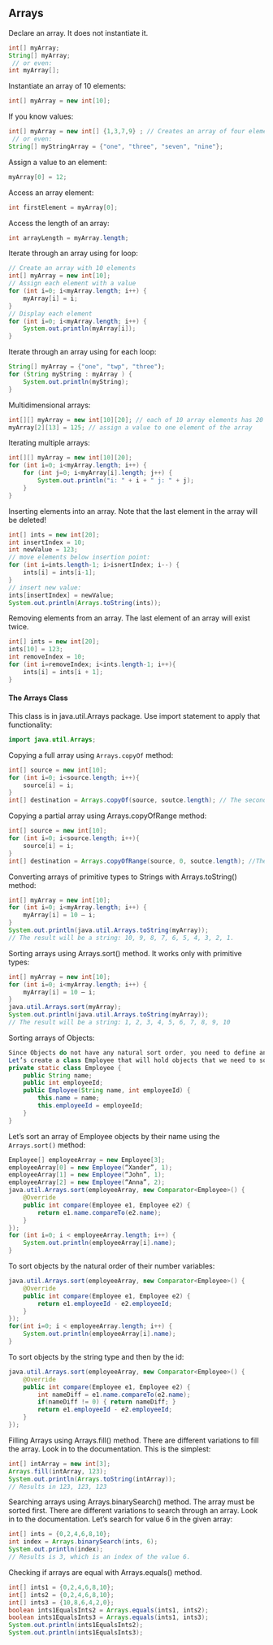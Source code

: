 ## Arrays

Declare an array. It does not instantiate it.
```java
int[] myArray;
String[] myArray;
 // or even:
int myArray[];
```
Instantiate an array of 10 elements:
```java
int[] myArray = new int[10]; 
```
If you know values:
```java
int[] myArray = new int[] {1,3,7,9} ; // Creates an array of four elements with corresponding integer values.
 // or even:
String[] myStringArray = {"one", "three", "seven", "nine"};
```
Assign a value to an element:
```java
myArray[0] = 12;
```
Access an array element:
```java
int firstElement = myArray[0]; 
```
Access the length of an array:
```java
int arrayLength = myArray.length;
```
Iterate through an array using for loop:
```java
// Create an array with 10 elements
int[] myArray = new int[10];
// Assign each element with a value
for (int i=0; i<myArray.length; i++) {
    myArray[i] = i;
}
// Display each element
for (int i=0; i<myArray.length; i++) {
    System.out.println(myArray[i]);
}   
``` 
Iterate through an array using for each loop:
```java
String[] myArray = {"one", "twp", "three");
for (String myString : myArray ) {
    System.out.println(myString);
}
```
Multidimensional arrays:
```java
int[][] myArray = new int[10][20]; // each of 10 array elements has 20 elements in it.
myArray[2][13] = 125; // assign a value to one element of the array
```
Iterating multiple arrays:
```java
int[][] myArray = new int[10][20];
for (int i=0; i<myArray.length; i++) {
    for (int j=0; i<myArray[i].length; j++) {
        System.out.println("i: " + i + " j: " + j);
    }
}
```
Inserting elements into an array. Note that the last element in the array will be deleted!
```java
int[] ints = new int[20];
int insertIndex = 10;
int newValue = 123;
// move elements below insertion point:
for (int i=ints.length-1; i>isnertIndex; i--) {
    ints[i] = ints[i-1];
}
// insert new value:
ints[insertIndex] = newValue;
System.out.println(Arrays.toString(ints));
```
Removing elements from an array. The last element of an array will exist twice.
```java
int[] ints = new int[20];
ints[10] = 123;
int removeIndex = 10;
for (int i=removeIndex; i<ints.length-1; i++){
    ints[i] = ints[i + 1];
}
```
#### The Arrays Class
This class is in java.util.Arrays package. Use import statement to apply that functionality:
```java
import java.util.Arrays;
```
Copying a full array using `Arrays.copyOf` method:
```java
int[] source = new int[10];
for (int i=0; i<source.length; i++){
    source[i] = i;
}
int[] destination = Arrays.copyOf(source, soutce.length); // The second parameter specifies how many elements from the source array to copy.
```
Copying a partial array using Arrays.copyOfRange method:
```java
int[] source = new int[10];
for (int i=0; i<source.length; i++){
    source[i] = i;
}
int[] destination = Arrays.copyOfRange(source, 0, soutce.length); //The second parameter is the first index in the source array to include in the copy. The third parameter is the last index in the source array to include in the copy.
```
Converting arrays of primitive types to Strings with Arrays.toString() method:
```java
int[] myArray = new int[10];
for (int i=0; i<myArray.length; i++) {
    myArray[i] = 10 – i;
}
System.out.println(java.util.Arrays.toString(myArray));
// The result will be a string: 10, 9, 8, 7, 6, 5, 4, 3, 2, 1.
```
Sorting arrays using Arrays.sort() method. It works only with primitive types:
```java
int[] myArray = new int[10];
for (int i=0; i<myArray.length; i++) {
    myArray[i] = 10 – i;
}
java.util.Arrays.sort(myArray);
System.out.println(java.util.Arrays.toString(myArray));
// The result will be a string: 1, 2, 3, 4, 5, 6, 7, 8, 9, 10
```
Sorting arrays of Objects:
```java
Since Objects do not have any natural sort order, you need to define another object that will determine the order of your Objects. It is called a Comparator and is an interface.
Let’s create a class Employee that will hold objects that we need to sort:
private static class Employee {
    public String name;
    public int employeeId;
    public Employee(String name, int employeeId) {
        this.name = name;
        this.employeeId = employeeId;
    }
} 
```
Let’s sort an array of Employee objects by their name using the `Arrays.sort()` method:
```java
Employee[] employeeArray = new Employee[3];
employeeArray[0] = new Employee(“Xander”, 1);
employeeArray[1] = new Employee(“John”, 1);
employeeArray[2] = new Employee(“Anna”, 2);
java.util.Arrays.sort(employeeArray, new Comparator<Employee>() {
    @Override
    public int compare(Employee e1, Employee e2) {
        return e1.name.compareTo(e2.name);
    }
});
for (int i=0; i < employeeArray.length; i++) {
    System.out.println(employeeArray[i].name);
}
```
To sort objects by the natural order of their number variables:
```java
java.util.Arrays.sort(employeeArray, new Comparator<Employee>() {
    @Override
    public int compare(Employee e1, Employee e2) {
        return e1.employeeId - e2.employeeId;
    }
});
for(int i=0; i < employeeArray.length; i++) {
    System.out.println(employeeArray[i].name);
}
```
To sort objects by the string type and then by the id:
```java
java.util.Arrays.sort(employeeArray, new Comparator<Employee>() {
    @Override
    public int compare(Employee e1, Employee e2) {
        int nameDiff = e1.name.compareTo(e2.name);
        if(nameDiff != 0) { return nameDiff; }
        return e1.employeeId - e2.employeeId;
    }
});
```
Filling Arrays using Arrays.fill() method. There are different variations to fill the array. Look in to the documentation. This is the simplest:
```java
int[] intArray = new int[3];
Arrays.fill(intArray, 123);
System.out.println(Arrays.toString(intArray));
// Results in 123, 123, 123
```
Searching arrays using Arrays.binarySearch() method. The array must be sorted first. There are different variations to search through an array. Look in to the documentation.
Let’s search for value 6 in the given array:
```java
int[] ints = {0,2,4,6,8,10};
int index = Arrays.binarySearch(ints, 6);
System.out.println(index);
// Results is 3, which is an index of the value 6.
```
Checking if arrays are equal with Arrays.equals() method.
```java
int[] ints1 = {0,2,4,6,8,10};
int[] ints2 = {0,2,4,6,8,10};
int[] ints3 = {10,8,6,4,2,0};
boolean ints1EqualsInts2 = Arrays.equals(ints1, ints2);
boolean ints1EqualsInts3 = Arrays.equals(ints1, ints3);
System.out.println(ints1EqualsInts2);
System.out.println(ints1EqualsInts3);
```
